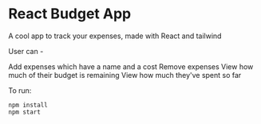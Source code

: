 # React Budget App

A cool app to track your expenses, made with React and tailwind

User can - 

Add expenses which have a name and a cost
Remove expenses
View how much of their budget is remaining
View how much they've spent so far

To run:

```
npm install 
npm start 
```
